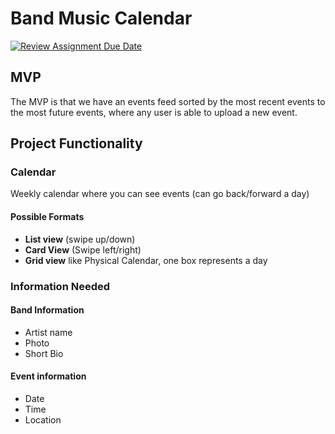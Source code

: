 # Band Music Calendar

[![Review Assignment Due Date](https://classroom.github.com/assets/deadline-readme-button-22041afd0340ce965d47ae6ef1cefeee28c7c493a6346c4f15d667ab976d596c.svg)](https://classroom.github.com/a/DBaAVOQl)

## MVP

The MVP is that we have an events feed sorted by the most recent events to the most future events, where any user is able to upload a new event.

## Project Functionality

### Calendar

Weekly calendar where you can see events (can go back/forward a day)

#### Possible Formats

- **List view** (swipe up/down)
- **Card View** (Swipe left/right)
- **Grid view** like Physical Calendar, one box represents a day

### Information Needed

#### Band Information

- Artist name
- Photo
- Short Bio

#### Event information

- Date
- Time
- Location
